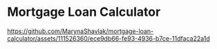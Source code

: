 # Mortgage Loan Calculator

https://github.com/MarynaShavlak/mortgage-loan-calculator/assets/111526360/ece9db66-fe93-4936-b7ce-11dfaca22a1d


 
